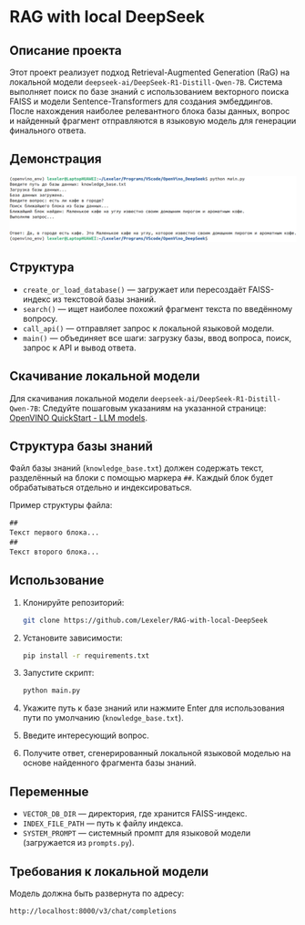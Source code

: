 # RAG with local DeepSeek 

## Описание проекта

Этот проект реализует подход Retrieval-Augmented Generation (RaG) на локальной модели `deepseek-ai/DeepSeek-R1-Distill-Qwen-7B`. Система выполняет поиск по базе знаний с использованием векторного поиска FAISS и модели Sentence-Transformers для создания эмбеддингов. После нахождения наиболее релевантного блока базы данных, вопрос и найденный фрагмент отправляются в языковую модель для генерации финального ответа.

## Демонстрация

![Демонстрация работы](view.png)

## Структура

- `create_or_load_database()` — загружает или пересоздаёт FAISS-индекс из текстовой базы знаний.
- `search()` — ищет наиболее похожий фрагмент текста по введённому вопросу.
- `call_api()` — отправляет запрос к локальной языковой модели.
- `main()` — объединяет все шаги: загрузку базы, ввод вопроса, поиск, запрос к API и вывод ответа.

## Скачивание локальной модели

Для скачивания локальной модели `deepseek-ai/DeepSeek-R1-Distill-Qwen-7B`:
Следуйте пошаговым указаниям на указанной странице: [OpenVINO QuickStart - LLM models](https://docs.openvino.ai/2025/model-server/ovms_docs_llm_quickstart.html).

## Структура базы знаний

Файл базы знаний (`knowledge_base.txt`) должен содержать текст, разделённый на блоки с помощью маркера `##`. Каждый блок будет обрабатываться отдельно и индексироваться.

Пример структуры файла:

```txt
##
Текст первого блока...
##
Текст второго блока...
```

## Использование

1. Клонируйте репозиторий:
   ```bash
   git clone https://github.com/Lexeler/RAG-with-local-DeepSeek
   ```

2. Установите зависимости:
   ```bash
   pip install -r requirements.txt
   ```

3. Запустите скрипт:
   ```bash
   python main.py
   ```

4. Укажите путь к базе знаний или нажмите Enter для использования пути по умолчанию (`knowledge_base.txt`).

5. Введите интересующий вопрос.

6. Получите ответ, сгенерированный локальной языковой моделью на основе найденного фрагмента базы знаний.

## Переменные

- `VECTOR_DB_DIR` — директория, где хранится FAISS-индекс.
- `INDEX_FILE_PATH` — путь к файлу индекса.
- `SYSTEM_PROMPT` — системный промпт для языковой модели (загружается из `prompts.py`).

## Требования к локальной модели

Модель должна быть развернута по адресу:

```
http://localhost:8000/v3/chat/completions
```